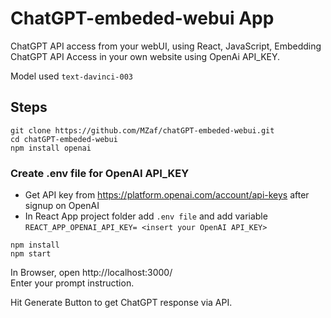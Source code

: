 # ChatGPT-embeded-webui App
ChatGPT API access from your webUI, using React, JavaScript, Embedding ChatGPT API Access in your own website using OpenAi API_KEY. 

Model used `text-davinci-003` 

## Steps
```
git clone https://github.com/MZaf/chatGPT-embeded-webui.git
cd chatGPT-embeded-webui
npm install openai
```
### Create .env file for OpenAI API_KEY

- Get API key from https://platform.openai.com/account/api-keys after signup on OpenAI 
- In React App project folder add `.env file` and add variable `REACT_APP_OPENAI_API_KEY= <insert your OpenAI API_KEY>`

```
npm install
npm start
```
In Browser, open http://localhost:3000/  
Enter your prompt instruction.

Hit Generate Button to get ChatGPT response via API.
